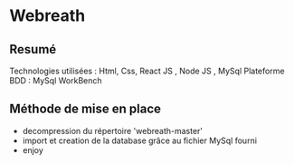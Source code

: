 # Webreath

Resumé
-------

Technologies utilisées : Html, Css, React JS , Node JS , MySql
Plateforme BDD : MySql WorkBench


Méthode de mise en place 
------------------------

- decompression du répertoire 'webreath-master'
- import et creation de la database grâce au fichier MySql fourni
- enjoy
